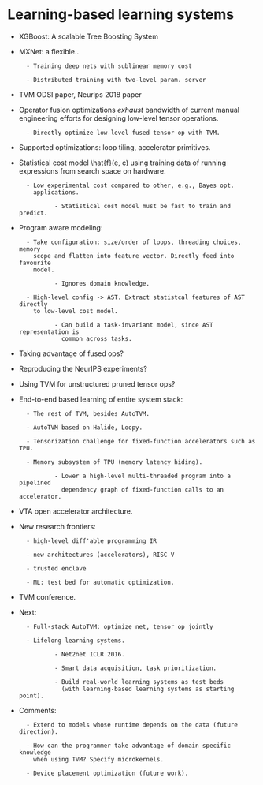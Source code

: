 # Learning-based learning systems


- XGBoost: A scalable Tree Boosting System

- MXNet: a flexible..

        - Training deep nets with sublinear memory cost

        - Distributed training with two-level param. server

- TVM ODSI paper, Neurips 2018 paper

- Operator fusion optimizations _exhaust_ bandwidth of current manual
  engineering efforts for designing low-level tensor operations.

        - Directly optimize low-level fused tensor op with TVM.

- Supported optimizations: loop tiling, accelerator primitives.

- Statistical cost model \hat{f}(e, c) using training data of running
  expressions from search space on hardware.

        - Low experimental cost compared to other, e.g., Bayes opt.
          applications.

                - Statistical cost model must be fast to train and predict.

- Program aware modeling:

        - Take configuration: size/order of loops, threading choices, memory
          scope and flatten into feature vector. Directly feed into favourite
          model.

                - Ignores domain knowledge.

        - High-level config -> AST. Extract statistcal features of AST directly
          to low-level cost model.

                - Can build a task-invariant model, since AST representation is
                  common across tasks.

- Taking advantage of fused ops?

- Reproducing the NeurIPS experiments?

- Using TVM for unstructured pruned tensor ops?

- End-to-end based learning of entire system stack:

        - The rest of TVM, besides AutoTVM.

        - AutoTVM based on Halide, Loopy.

        - Tensorization challenge for fixed-function accelerators such as TPU.

        - Memory subsystem of TPU (memory latency hiding).

                - Lower a high-level multi-threaded program into a pipelined
                  dependency graph of fixed-function calls to an accelerator.

- VTA open accelerator architecture.

- New research frontiers:

        - high-level diff'able programming IR

        - new architectures (accelerators), RISC-V

        - trusted enclave

        - ML: test bed for automatic optimization.

- TVM conference.

- Next:

        - Full-stack AutoTVM: optimize net, tensor op jointly

        - Lifelong learning systems.

                - Net2net ICLR 2016.

                - Smart data acquisition, task prioritization.

                - Build real-world learning systems as test beds
                  (with learning-based learning systems as starting point).

- Comments:

        - Extend to models whose runtime depends on the data (future direction).

        - How can the programmer take advantage of domain specific knowledge
          when using TVM? Specify microkernels.

        - Device placement optimization (future work).
